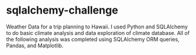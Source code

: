 # sqlalchemy-challenge
Weather Data for a trip planning to Hawaii. I used Python and SQLAlchemy to do basic climate analysis and data exploration of climate database. All of the following analysis was completed using SQLAlchemy ORM queries, Pandas, and Matplotlib.
